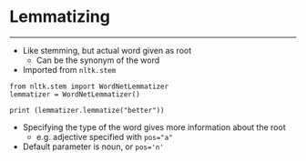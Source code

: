 # Lemmatizing
---

* Like stemming, but actual word given as root
  * Can be the synonym of the word
* Imported from `nltk.stem`

```
from nltk.stem import WordNetLemmatizer
lemmatizer = WordNetLemmatizer()

print (lemmatizer.lemmatize("better"))
```

* Specifying the type of the word gives more information about the root
  * e.g. adjective specified with `pos="a"`
* Default parameter is noun, or `pos='n'`
